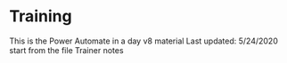# Training
This is the Power Automate in a day v8 material
Last updated: 5/24/2020
start from the file Trainer notes 
